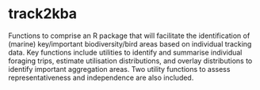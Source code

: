 # track2kba
Functions to comprise an R package that will facilitate the identification of (marine) key/important biodiversity/bird areas based on individual tracking data. Key functions include utilities to identify and summarise individual foraging trips, estimate utilisation distributions, and overlay distributions to identify important aggregation areas. Two utility functions to assess representativeness and independence are also included.
